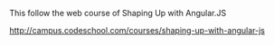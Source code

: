 This follow the web course of Shaping Up with Angular.JS

http://campus.codeschool.com/courses/shaping-up-with-angular-js
